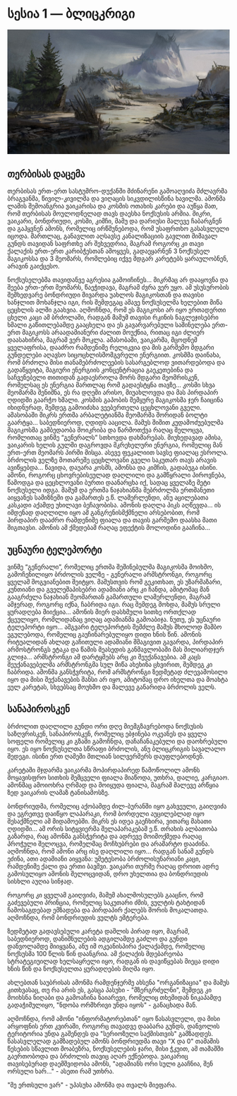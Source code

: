 # სესია 1 — ბლიცკრიგი

![](../img/session-2.jpg)

## თერბისას დაცემა

თერბისას ერთ-ერთ სასტუმრო-დუქანში მძინარენი გამოაღვიძა მძლავრმა ბრაგვანმა,
წივილ-კივილმა და ვიღაცის სიკვდილისწინა ხავილმა. ამონმა ლამის შემოანგრია
ვაიკარისა და კოსმის ოთახის კარები და აუწყა მათ, რომ თერბისას მოულოდნელად
თავს დაესხა ნოქსუსის არმია. მიკრი, ვაიკარი, ბონდრიუდი, კოსმი, კიმჩი, მამუ
და დარიუსი მალევე ჩაბარგნენ და გაჰყვნენ ამონს, რომელიც ირწმუნებოდა, რომ
უსაფრთხო გასასვლელი იცოდა. მართლაც, განავლით აღსავსე კანალიზაციის
გავლით მიმავალ გუნდს თავიდან საფრთხე არ შეხვედრია, მაგრამ როგორც კი
თავი ქალაქის ერთ-ერთ კარიბჭესთან ამოყვეს, გადაეყარნენ 3 ნოქსუსელ მაგიკოსსა
და 3 მეომარს, რომლებიც იქვე მდგარ კარეტებს ყარაულობნენ, არავინ გაიქცესო. 

ნოქსუსელებმა თავიდანვე აგრესია გამოიჩინეს… მიკრმაც არ დააყოვნა და შეება
ერთ-ერთ მეომარს, წაეჭიდავა, მაგრამ ძვრა ვერ უყო. ამ უსუსურობის
შემხედვარე ბონდრიუდი მივარდა უახლოს მაგიკოსთან და თავისი ხანჯლით
მოხანჯლა იგი, რის შემდეგაც ამავე ნოქსუსელმა ხელებით მიწა ცეცხლის
ალში გაახვია. აღმოჩნდა, რომ ეს მაგიკოსი არ იყო ერთადერთი ცხელი კაცი ამ
ბრძოლაში, რადგან მამუმ თავისი რკინის ნაგლეჯისებრი ხმალი გაწითლებამდე
გააცხელა და ეს გავარვარებული საშინელება ერთ-ერთ მაგიკოსს არაადამიანური
ძალით მოუქნია, რითაც იგი ძლიერ დაასახიჩრა, მაგრამ ვერ მოკლა. ამასობაში,
ვაიკარმა, მცოდნემ ყველაფრისა, დააძრო რამდენიმე რელიკვია და მის გარშემო
მდგარი გუნდელები აღავსო სიცოცხლისმომგვრელი ენერგიით. კოსმმა დაინახა,
რომ ბრძოლა მისი თანამებრძოლეების სასარგებლოდ ვითარდებოდა და
გადაწყვიტა, მაგიური ენერგიის კონცენტრაცია გაეკეთებინა და საჩვენებელი
თითიდან გადაესროლა შორს მდგარი მეომრისკენ, რომელსაც ეს ენერგია
მართლაც რომ გადაესტყნა თავზე… კოსმი სხვა მეომარმა შენიშნა, ეს რა დღეში
არისო, მიუახლოვდა და მას პირდაპირ ღდიდში გაარჭო ხმალი. კოსმის
გაპობის შემყურე მაგიკოსმა ჯერ ჩაიცინა იხიდნურად, შემდეგ გამოიძახა 
ვეებერთელა ცეცხლოვანი გველი. ამასობაში მიკრს ერთმა არბალეტიანმა
მეომარმა შორიდან ბოლტი გაარტყა… საბედნიეროდ, ღდიდს ააცილა. 
მამუს შიშით კუდამოძუებულმა მაგიკოსმა გამბედაობა მოიკრიბა და
წარმოთქვა რაღაც შელოცვა, რომლითაც ვინმე “გენერალს” სთხოვდა
დახმარებას. მიუხედავად ამისა, ვაიკარის ხელის გულში დაგროვდა
მკრეხელური ენერგია, რომელიც მან ერთ-ერთ მეომარს პირში მისცა.
ასევე ფეკალიით სავსე ფიალაც ესროლა. ბრძოლის ველზე მოთარეშე
ცეცხლოვანი გველი საკუთარ თავს არავის ავიწყებდა… წავიდა, დაუარა
კოსმს, ამონსა და კიმჩის, გადაბუგა ისინი. ამონი, როგორც
ცხოვრებისეულად დაღლილი და გამწყრალი პიროვნება, წამოდგა
და ცეცხლოვანი ბურთი დაანარცხა იქ, სადაც ყველაზე მეტი
ნოქსუსელი იდგა. მამუმ და ერთმა ნაჯახიანმა მებრძოლმა ერთმანეთი
აიყვანეს სამიზნეში და გამართეს ე.წ. ლამერლენდი, ანუ აცილებათა
კასკადი აქამდე უხილავი ბეჩავობისა. ამონის დაღლა პიკს აღწევდა… 
ის იმდენად დაღლილი იყო ამ განგრენისმქმნელი არსებობით, რომ
პირდაპირ დააძრო რამდენიმე ფიალა და თავის გარშემო დაასხა მათი შიგთავსი.
ამონის ამ ქმედებამ რაღაც ეფექტის მოლოდინი გააჩინა…

## უცნაური ტელეპორტი

ვინმე “გენერალი”, რომელიც ერთმა შეშინებულმა მაგიკოსმა მოიხმო,
გამოჩენილიყო ბრძოლის ველზე - გენერალი არმსტრონგი, როგორც
ყველამ მოგვიანებით შეიტყო. მამუსთვის რომ გეკითხათ, ეს უზარმაზარი,
კუნთიანი და გველეშაპისებრი ადამიანი არც კი ჩანდა, ამიტომაც
მან გააგრძელა ნაჯახიან მეომართან გამართული ლამერლენდი, მაგრამ
ამჯერად, როგორც იქნა, ჩაბრიდა იგი. რაც შემდეგ მოხდა, მამუს სრული
ყურადღება მიიქცია… ამონის მიერ დასხმული სითხე ორთქლად ქცეულიყო,
რომლიდანაც ვიღაც ადამიანმა გამოაბიჯა. ნუთუ, ეს უცნაური ტელეპორტი იყო… 
ამგვარი ტელეპორტის შემძლე მამუს მხოლოდ მამბო ეგულებოდა, რომელიც
გაუჩინარებულიყო დიდი ხნის წინ. ამონის რიტუალიდან ახლად გაჩითული
ადამიანი შმაგივით გავარდა, პირდაპირ არმოსტრონგს ეტაკა და წამის
მეასედის განმავლობაში მას მილიარდჯერ გლიჯა… არმსტრონგი ამ დარტყმებს
არც კი შეუქანავებია. ამ კაცს შეუქანავებელმა არმსტრონგმა სულ მიწა ახეხინა
ცხვირით, შემდეგ კი ჩაბრიდა. ამონმა განსჭვრიტა, რომ არმსტრონგი ზედმეტად
ძლევამოსილი იყო და მისი შექანავების შანსი არ იყო, ამიტომაც დრო
იხელთა და მოახტა ეულ კარეტას, სხვებსაც მოუხმო და მალევე განარიდა ბრძოლის ველს.

## სანაპიროსკენ

ბრძოლით დაღლილი გუნდი ორი დღე მიემგზავრებოდა ნოქსუსის საზღვრისკენ,
სანაპიროსკენ, რომელიც ებჯინება ოკეანეს და ყველა სოფელი რომელიც კი გზაში
გამოჩნდა, დაჩაჩანაკებული და დაოხრებული იყო. ეს იყო ნოქსუსელთა სწრაფი
ბრძოლის, ანუ ბლიცკრიგის სავალალო შედეგი. ისინი ერთ ღამეში მთლიან სილვერმერს დაუფლებოდნენ. 

კარეტაში მჯდარმა ვაიკარმა მოპირდაპირედ წამოწოლილ ამონს მოყავისფრო
სითხის შემცველი ფიალა მიაწოდა, უთხრა, დალიე, კარგიაო. ამონმაც ამოიოხრა
ღრმად და მოიყუდა ფიალა, მაგრამ მალევე არწყია ზედ ვაიკარის ლამაზ ტანისამოსზე.

ბონდრიუდმა, რომელიც აქობამდე ძილ-ბურანში იყო გახვეული, გაიღვიძა და
ეგრეთვე დაიწყო ლაპარაკი, რომ ბორდელი აუცილებლად იყო შესაქმნელი ამ მიდამოებში.
მიკრს ეს იდეა გაეჩხირა, ვითარც მახათი ღდიდში… ამ ორის სიტყვიერმა შელაპარაკებამ
ე.წ. თრახის ალბათობა გაზარდა, რაც ამონმა განსჭვრიტა და ადრევე მოიმოქმედა 
რაღაც პროჭული შელოცვა, რომელმაც მოჩხუბრები და არამარტო დააძინა. 
აღმოჩნდა, რომ ამონი არც ისე დაღლილი იყო… რადგან სანამ გუნდს ეძინა,
ათი ადამიანი აიყვანა: უმეტესობა ბრძოლისუნარიანი კაცი, რამდენიმე ქალი
და ერთი ბავშვი. ვაიკარი თურმე რაღაც დროით ადრე გამოსულიყო ამონის
შელოცვიდან, დრო უხელთია და ბონდრიუდის სისხლი აუღია სინჯად. 

როგორც კი ყველამ გაიღვიძა, მამუმ ახალმოსულებს გააცნო, რომ გაძევებული
პრინცია, რომელიც საკუთარი ძმის, ვულტის ტახტიდან ჩამოსაგდებად ემზადება
და პირდაპირ ქალებს შორის მოკალათდა. აღმოჩნდა, რომ ბონდრიუდის ვულტს ემტერება.

ზედმეტად გადავსებული კარეტა დაშლის პირად იყო, მაგრამ, საბედნიეროდ, 
დანიშნულების ადგილამდე გაძლო და გუნდი დანვოლამდე მიიყვანა, 
ანუ იმ ოკეანისპირა ქალაქამდე, რომელიც ნოქსუსმა 100 წლის წინ დაანგრია. 
ამ ქალაქის მდებარეობა სტრატეგიუილად ხელსაყრელი იყო, რადგან ის
დავიწყებას მიეცა დიდი ხნის წინ და ნოქსუსელთა ყურადღების მიღმა იყო.

ახლებთან საუბრისას ამონმა რამდენჯერმე ახსენა "ორგანიზაცია" და მამუს კითხვასაც,
თუ რა არის ეს, გასცა პასუხი - "მზერგრძელნი", შემდეგ კი მოიხსნა ნიღაბი და გამოაჩინა
ნაიარევი, რომელიც თხემიდან ნიკაპამდე გადაჭიმულიყო, "ნდობა ორმხრივი უნდა იყოს" - 
განაცხადა მან.

აღმოჩნდა, რომ ამონი "ინფორმატორებთან" იყო წასასვლელი, და მისი არყოფნის
ერთ კვირაში, როგორც თავადვე დააბარა გუნდს, დანვოლის ტერიტორია უნდა
გაშენდეს და "სერიოზული საქმისთვის" გამზადდეს. წასასვლელად გამზადებულ
ამონს ბონდრიუდმა თავი "X და 0" თამაშის წესების სწავლით მოაბეზრა, 
ნოქსუსელების ჯარი, მისი ჭკუით, ამ თამაშში გაერთობოდა და ბრძოლის თავიც
აღარ ექნებოდა. ვაიკარიც თავისებურად დაემშვიდობა ამონს, "ადამიანს ორი სული გააჩნია,
შენ ორსული ხარ..." - ასეთი რამ უთხრა.

"მე ერთსული ვარ" - უპასუხა ამონმა და თვალს მიეფარა.

